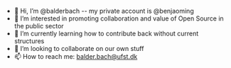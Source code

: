 - 👋 Hi, I’m @balderbach -- my private account is @benjaoming
- 👀 I’m interested in promoting collaboration and value of Open Source in the public sector
- 🌱 I’m currently learning how to contribute back without current structures
- 💞️ I’m looking to collaborate on our own stuff
- 📫 How to reach me: balder.bach@ufst.dk

<!---
balderbach/balderbach is a ✨ special ✨ repository because its `README.md` (this file) appears on your GitHub profile.
You can click the Preview link to take a look at your changes.
--->
